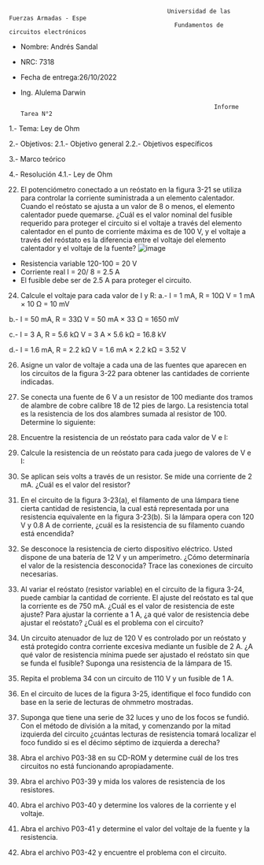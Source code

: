                                                  Universidad de las Fuerzas Armadas - Espe
                                                   Fundamentos de circuitos electrónicos 
- Nombre: Andrés Sandal
- NRC: 7318
- Fecha de entrega:26/10/2022
- Ing. Alulema Darwin

                                                             Informe Tarea N°2
1.- Tema: Ley de Ohm

2.- Objetivos: 
   2.1.- Objetivo general
   2.2.- Objetivos específicos

3.- Marco teórico


4.- Resolución
   4.1.- Ley de Ohm

22. El potenciómetro conectado a un reóstato en la figura 3-21 se utiliza para controlar la corriente suministrada a un elemento calentador. Cuando el reóstato se ajusta a un valor de 8  o menos, el elemento calentador puede quemarse. ¿Cuál es el valor nominal del fusible requerido para proteger el circuito si el voltaje a través del elemento calentador en el punto de corriente máxima es de 100 V, y el voltaje a través del reóstato es la diferencia entre el voltaje del elemento calentador y el voltaje de la fuente?
![image](https://user-images.githubusercontent.com/105684550/170414181-373994bd-adb0-4402-b4e7-e70b1afd6564.png)

- Resistencia variable 120-100 = 20 V
- Corriente real I = 20/ 8 = 2.5 A
- El fusible debe ser de 2.5 A para proteger el circuito.

24. Calcule el voltaje para cada valor de I y R:
  a.- I = 1 mA, R = 10Ω
  V = 1 mA × 10 Ω = 10 mV
  
  b.- I = 50 mA, R = 33Ω
  V = 50 mA × 33 Ω = 1650 mV
  
  c.- I = 3 A, R = 5.6 kΩ
  V = 3 A × 5.6 kΩ = 16.8 kV
  
  d.- I = 1.6 mA, R = 2.2 kΩ
  V = 1.6 mA × 2.2 kΩ = 3.52 V
  
26. Asigne un valor de voltaje a cada una de las fuentes que aparecen en los circuitos de la figura 3-22 para obtener las cantidades de corriente indicadas.

27. Se conecta una fuente de 6 V a un resistor de 100  mediante dos tramos de alambre de cobre calibre 18 de 12 pies de largo. La resistencia total es la resistencia de los dos alambres sumada al resistor de 100. Determine lo siguiente:

28. Encuentre la resistencia de un reóstato para cada valor de V e I:

29. Calcule la resistencia de un reóstato para cada juego de valores de V e I:

30. Se aplican seis volts a través de un resistor. Se mide una corriente de 2 mA. ¿Cuál es el valor del resistor?

31. En el circuito de la figura 3-23(a), el filamento de una lámpara tiene cierta cantidad de resistencia, la cual está representada por una resistencia equivalente en la figura 3-23(b). Si la lámpara opera con 120 V y 0.8 A de corriente, ¿cuál es la resistencia de su filamento cuando está encendida?

32. Se desconoce la resistencia de cierto dispositivo eléctrico. Usted dispone de una batería de 12 V y un
amperímetro. ¿Cómo determinaría el valor de la resistencia desconocida? Trace las conexiones de circuito necesarias.

33. Al variar el reóstato (resistor variable) en el circuito de la figura 3-24, puede cambiar la cantidad de corriente. El ajuste del reóstato es tal que la corriente es de 750 mA. ¿Cuál es el valor de resistencia de
este ajuste? Para ajustar la corriente a 1 A, ¿a qué valor de resistencia debe ajustar el reóstato? ¿Cuál
es el problema con el circuito?

34. Un circuito atenuador de luz de 120 V es controlado por un reóstato y está protegido contra corriente
excesiva mediante un fusible de 2 A. ¿A qué valor de resistencia mínima puede ser ajustado el reóstato sin que se funda el fusible? Suponga una resistencia de la lámpara de 15.

35. Repita el problema 34 con un circuito de 110 V y un fusible de 1 A.

36. En el circuito de luces de la figura 3-25, identifique el foco fundido con base en la serie de lecturas de
ohmmetro mostradas.

37. Suponga que tiene una serie de 32 luces y uno de los focos se fundió. Con el método de división a la mitad, y comenzando por la mitad izquierda del circuito ¿cuántas lecturas de resistencia tomará localizar el foco fundido si es el décimo séptimo de izquierda a derecha?

38. Abra el archivo P03-38 en su CD-ROM y determine cuál de los tres circuitos no está funcionando apropiadamente.

39. Abra el archivo P03-39 y mida los valores de resistencia de los resistores.

40. Abra el archivo P03-40 y determine los valores de la corriente y el voltaje.

41. Abra el archivo P03-41 y determine el valor del voltaje de la fuente y la resistencia.

42. Abra el archivo P03-42 y encuentre el problema con el circuito.
